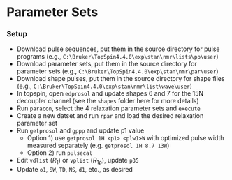 # Parameter Sets

### Setup

- Download pulse sequences, put them in the source directory for pulse programs (e.g., `C:\Bruker\TopSpin4.4.0\exp\stan\nmr\lists\pp\user`)
- Download parameter sets, put them in the source directory for parameter sets (e.g., `C:\Bruker\TopSpin4.4.0\exp\stan\nmr\par\user`)
- Download shape pulses, put them in the source directory for shape files (e.g., `C:\Bruker\TopSpin4.4.0\exp\stan\nmr\list\wave\user`)
- In topspin, open `edprosol` and update shapes 6 and 7 for the 15N decoupler channel (see the `shapes` folder here for more details)
- Run `paracon`, select the 4 relaxation parameter sets and `execute`
- Create a new datset and run `rpar` and load the desired relaxation parameter set
- Run `getprosol` and `gppp` and update p1 value
  - Option 1) use `getprosol 1H <p1> <plw1>W` with optimized pulse width measured separately (e.g. `getprosol 1H 8.7 13W`)
  - Option 2) run `pulsecal`
- Edit `vdlist` (*R*<sub>1</sub>) or `vplist` (*R*<sub>1ρ</sub>), update `p35`
- Update `o1`, `SW`, `TD`, `NS`, `d1`, etc., as desired
